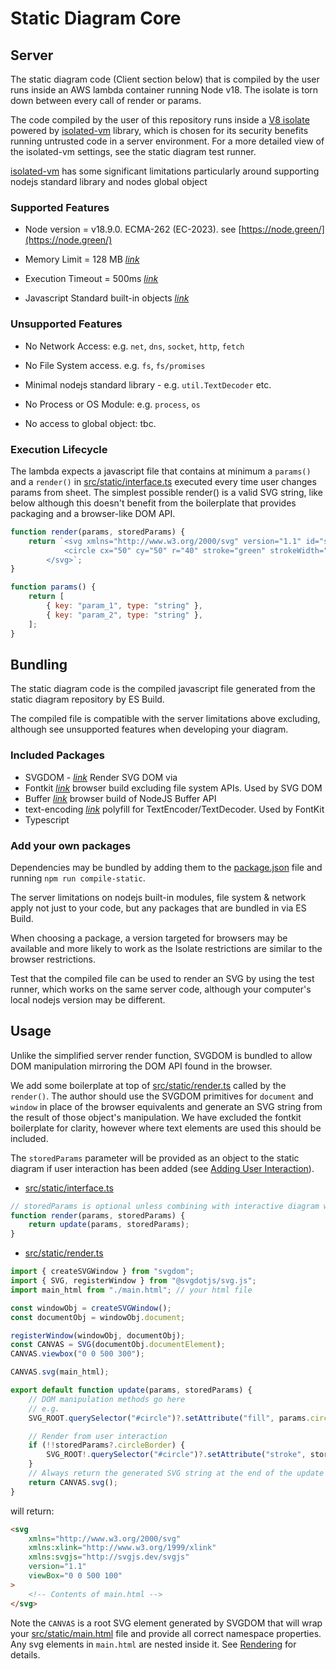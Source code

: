 # Static Diagram Core

## Server

The static diagram code (Client section below) that is compiled by the user runs inside an AWS lambda container running Node v18. The isolate is torn down between every call of render or params.

The code compiled by the user of this repository runs inside a [V8 isolate](https://v8docs.nodesource.com/node-0.8/d5/dda/classv8_1_1_isolate.html) powered by [isolated-vm](https://github.com/laverdet/isolated-vm) library, which is chosen for its security benefits running untrusted code in a server environment. For a more detailed view of the isolated-vm settings, see the static diagram test runner.

[isolated-vm](https://github.com/laverdet/isolated-vm) has some significant limitations particularly around supporting nodejs standard library and nodes global object

### Supported Features

-   Node version = v18.9.0. ECMA-262 (EC-2023). see [https://node.green/](https://node.green/)

-   Memory Limit = 128 MB _[link](https://github.com/laverdet/isolated-vm/blob/main/README.md#new-ivmisolateoptions)_

-   Execution Timeout = 500ms _[link](https://github.com/laverdet/isolated-vm/blob/main/README.md#contextevalsynccode-options)_

-   Javascript Standard built-in objects _[link](https://developer.mozilla.org/en-US/docs/Web/JavaScript/Reference/Global_Objects)_

### Unsupported Features

-   No Network Access: e.g. `net`, `dns`, `socket`, `http`, `fetch`

-   No File System access. e.g. `fs`, `fs/promises`

-   Minimal nodejs standard library - e.g. `util.TextDecoder` etc.

-   No Process or OS Module: e.g. `process`, `os`

-   No access to global object: tbc.

### Execution Lifecycle

The lambda expects a javascript file that contains at minimum a `params()` and a `render()` in [src/static/interface.ts](https://github.com/ClearCalcs/custom-diagram-boilerplate/blob/main/src/static/interface.ts) executed every time user changes params from sheet. The simplest possible render() is a valid SVG string, like below although this doesn't benefit from the boilerplate that provides packaging and a browser-like DOM API.

```javascript
function render(params, storedParams) {
    return `<svg xmlns="http://www.w3.org/2000/svg" version="1.1" id="svg" viewBox="0 0 100 100">
            <circle cx="50" cy="50" r="40" stroke="green" strokeWidth="4" fill="yellow" />
        </svg>`;
}

function params() {
    return [
        { key: "param_1", type: "string" },
        { key: "param_2", type: "string" },
    ];
}
```

## Bundling

The static diagram code is the compiled javascript file generated from the static diagram repository by ES Build.

The compiled file is compatible with the server limitations above excluding, although see unsupported features when developing your diagram.

### Included Packages

-   SVGDOM - _[link](https://github.com/svgdotjs/svgdom)_ Render SVG DOM via
-   Fontkit _[link](https://github.com/foliojs/fontkit)_ browser build excluding file system APIs. Used by SVG DOM
-   Buffer _[link](https://github.com/feross/buffer)_ browser build of NodeJS Buffer API
-   text-encoding _[link](https://github.com/inexorabletash/text-encoding)_ polyfill for TextEncoder/TextDecoder. Used by FontKit
-   Typescript

### Add your own packages

Dependencies may be bundled by adding them to the [package.json](https://github.com/ClearCalcs/custom-diagram-boilerplate/blob/main/package.json) file and running `npm run compile-static`.

The server limitations on nodejs built-in modules, file system & network apply not just to your code, but any packages that are bundled in via ES Build.

When choosing a package, a version targeted for browsers may be available and more likely to work as the Isolate restrictions are similar to the browser restrictions.

Test that the compiled file can be used to render an SVG by using the test runner, which works on the same server code, although your computer's local nodejs version may be different.

## Usage

Unlike the simplified server render function, SVGDOM is bundled to allow DOM manipulation mirroring the DOM API found in the browser.

We add some boilerplate at top of [src/static/render.ts](https://github.com/ClearCalcs/custom-diagram-boilerplate/blob/main/src/static/render.ts) called by the `render()`. The author should use the SVGDOM primitives for `document` and `window` in place of the browser equivalents and generate an SVG string from the result of those object's manipulation. We have excluded the fontkit boilerplate for clarity, however where text elements are used this should be included.

The `storedParams` parameter will be provided as an object to the static diagram if user interaction has been added (see [Adding User Interaction](/quick-start-guide?id=adding-user-interaction)).

-   [src/static/interface.ts](https://github.com/ClearCalcs/custom-diagram-boilerplate/blob/main/src/static/interface.ts)

```javascript
// storedParams is optional unless combining with interactive diagram with user interaction
function render(params, storedParams) {
    return update(params, storedParams);
}
```

-   [src/static/render.ts](https://github.com/ClearCalcs/custom-diagram-boilerplate/blob/main/src/static/render.ts)

```javascript
import { createSVGWindow } from "svgdom";
import { SVG, registerWindow } from "@svgdotjs/svg.js";
import main_html from "./main.html"; // your html file

const windowObj = createSVGWindow();
const documentObj = windowObj.document;

registerWindow(windowObj, documentObj);
const CANVAS = SVG(documentObj.documentElement);
CANVAS.viewbox("0 0 500 300");

CANVAS.svg(main_html);

export default function update(params, storedParams) {
    // DOM manipulation methods go here
    // e.g.
    SVG_ROOT.querySelector("#circle")?.setAttribute("fill", params.circleFill);

    // Render from user interaction
    if (!!storedParams?.circleBorder) {
        SVG_ROOT!.querySelector("#circle")?.setAttribute("stroke", storedParams.circleBorder);
    }
    // Always return the generated SVG string at the end of the update function.
    return CANVAS.svg();
}
```

will return:

```html
<svg
    xmlns="http://www.w3.org/2000/svg"
    xmlns:xlink="http://www.w3.org/1999/xlink"
    xmlns:svgjs="http://svgjs.dev/svgjs"
    version="1.1"
    viewBox="0 0 500 100"
>
    <!-- Contents of main.html -->
</svg>
```

Note the `CANVAS` is a root SVG element generated by SVGDOM that will wrap your [src/static/main.html](https://github.com/ClearCalcs/custom-diagram-boilerplate/blob/main/src/static/main.html) file and provide all correct namespace properties. Any svg elements in `main.html` are nested inside it. See [Rendering](/static-diagram-rendering.md) for details.
